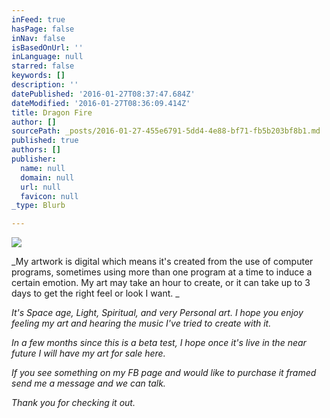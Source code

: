 ```yaml
---
inFeed: true
hasPage: false
inNav: false
isBasedOnUrl: ''
inLanguage: null
starred: false
keywords: []
description: ''
datePublished: '2016-01-27T08:37:47.684Z'
dateModified: '2016-01-27T08:36:09.414Z'
title: Dragon Fire
author: []
sourcePath: _posts/2016-01-27-455e6791-5dd4-4e88-bf71-fb5b203bf8b1.md
published: true
authors: []
publisher:
  name: null
  domain: null
  url: null
  favicon: null
_type: Blurb

---
```

![](https://s3-us-west-2.amazonaws.com/the-grid-img/p/2a5d09156671856e8a753c89f91a95190f607c63.png)

_My artwork is digital which means it's created from the use of computer programs, sometimes using more than one program at a time to induce a certain emotion. My art may take an hour to create, or it can take up to 3 days to get the right feel or look I want. _

_It's Space age, Light, Spiritual, and very Personal art. I hope you enjoy feeling my art and hearing the music I've tried to create with it._

_In a few months since this is a beta test, I hope once it's live in the near future I will have my art for sale here._

_If you see something on my FB page and would like to purchase it framed send me a message and we can talk._

_Thank you for checking it out._